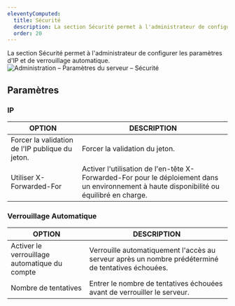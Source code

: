 ```yaml
---
eleventyComputed:
  title: Sécurité
  description: La section Sécurité permet à l'administrateur de configurer les paramètres d'IP et de verrouillage automatique.
  order: 20
---
```

La section Sécurité permet à l'administrateur de configurer les paramètres d'IP et de verrouillage automatique.
![Administration – Paramètres du serveur – Sécurité](https://cdnweb.devolutions.net/docs/DVLS6037_2024_1.png)

## Paramètres

### IP

| OPTION              | DESCRIPTION                                                                                       |
|---------------------|---------------------------------------------------------------------------------------------------|
| Forcer la validation de l'IP publique du jeton.  | Forcer la validation du jeton.                           |
| Utiliser X-Forwarded-For | Activer l'utilisation de l'en-tête X-Forwarded-For pour le déploiement dans un environnement à haute disponibilité ou équilibré en charge. |

### Verrouillage Automatique

| OPTION          | DESCRIPTION                                                                                     |
|-----------------|-------------------------------------------------------------------------------------------------|
| Activer le verrouillage automatique du compte | Verrouille automatiquement l'accès au serveur après un nombre prédéterminé de tentatives échouées. |
| Nombre de tentatives    | Entrer le nombre de tentatives échouées avant de verrouiller le serveur.                            |

